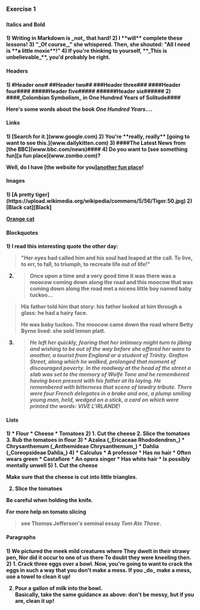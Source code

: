 <h3>Exercise 1<h3>

<h4>Italics and Bold<h4>
1)  Writing in Markdown is _not_ that hard!
2)  I **will** complete these lessons!
3)  "_Of course_," she whispered. Then, she shouted: "All I need is **a little moxie**!"
4)  If you're thinking to yourself, **_This is unbelievable_**, you'd probably be right.

<h4>Headers<h4>
1)  #Header one#
##Header two##
###Header three###
####Header four####
#####Header five#####
######Header six######
2)  ####_Colombian Symbolism_ in One Hundred Years of Solitude####

Here's some words about the book _One Hundred Years..._.

<h4>Links<h4>
1)  [Search for it.](www.google.com)
2)  You're **really, really** [going to want to see this.](www.dailykitten.com)
3)  ####The Latest News from [the BBC](www.bbc.com/news)####
4)  Do you want to [see something fun][a fun place](www.zombo.com)?

Well, do I have [the website for you][another fun place](www.stumbleupon.com)!

<h4>Images<h4>
1)  [A pretty tiger](https://upload.wikimedia.org/wikipedia/commons/5/56/Tiger.50.jpg)
2)  [Black cat][Black]

[Orange cat][Orange]

[Black]: https://upload.wikimedia.org/wikipedia/commons/a/a3/81_INF_DIV_SSI.jpg
[Orange]: http://icons.iconarchive.com/icons/google/noto-emoji-animals-nature/256/22221-cat-icon.png

<h4>Blockquotes<h4>
1)  I read this interesting quote the other day:

>"Her eyes had called him and his soul had leaped at the call. To live, to err, to fall, to triumph, to recreate life out of life!"
2)  >Once upon a time and a very good time it was there was a moocow coming down along the road and this moocow that was coming down along the road met a nicens little boy named baby tuckoo...
>
>His father told him that story: his father looked at him through a glass: he had a hairy face.
>
>He was baby tuckoo. The moocow came down the road where Betty Byrne lived: she sold lemon platt.
3)  >_He left her quickly, fearing that her intimacy might turn to jibing and wishing to be out of the way before she offered her ware to another, a tourist from England or a student of Trinity. Grafton Street, along which he walked, prolonged that moment of discouraged poverty. In the roadway at the head of the street a slab was set to the memory of Wolfe Tone and he remembered having been present with his father at its laying. He remembered with bitterness that scene of tawdry tribute. There were four French delegates in a brake and one, a plump smiling young man, held, wedged on a stick, a card on which were printed the words: VIVE L'IRLANDE_!

<h4>Lists<h4>
1)  
   * Flour 
   * Cheese
   * Tomatoes
2)  
   1. Cut the cheese
   2. Slice the tomatoes
   3. Rub the tomatoes in flour
3)  
   * Azalea (_Ericaceae Rhododendron_)
   * Chrysanthemum (_Anthemideae Chrysanthemum_)
   * Dahlia (_Coreopsideae Dahlia_)
4) 
 * Calculus 
   * A professor
   * Has no hair
   * Often wears green
* Castafiore
   * An opera singer
   * Has white hair
   * Is possibly mentally unwell
5)  
   1. Cut the cheese
  
   Make sure that the cheese is cut into little triangles.

   2. Slice the tomatoes
  
   Be careful when holding the knife.
  
   For more help on tomato slicing 
   >see Thomas Jefferson's seminal essay _Tom Ate Those_.

<h4>Paragraphs<h4>
1)  
We pictured the meek mild creatures where  
They dwelt in their strawy pen,  
Nor did it occur to one of us there  
To doubt they were kneeling then.
2)  
   1. Crack three eggs over a bowl.  
   Now, you're going to want to crack the eggs in such a way that you don't make a mess.  
   If you _do_ make a mess, use a towel to clean it up!

   2. Pour a gallon of milk into the bowl.  
   Basically, take the same guidance as above: don't be messy, but if you are, clean it up!
